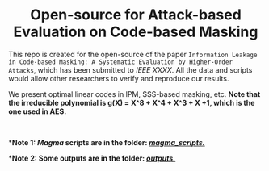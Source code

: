 <h1 align="center">Open-source for Attack-based Evaluation on Code-based Masking</h1>

This repo is created for the open-source of the paper `Information Leakage in Code-based Masking: A Systematic Evaluation by Higher-Order Attacks`, which has been submitted to *IEEE XXXX*. All the data and scripts would allow other researchers to verify and reproduce our results.

We present optimal linear codes in IPM, SSS-based masking, etc. 
**Note that the irreducible polynomial is g(X) = X^8 + X^4 + X^3 + X +1, which is the one used in AES.**

<br/>

***Note 1: *Magma* scripts are in the folder: [*magma_scripts.*](./magma_scripts)**

***Note 2: Some outputs are in the folder: [*outputs.*](./outputs)**

<br/>